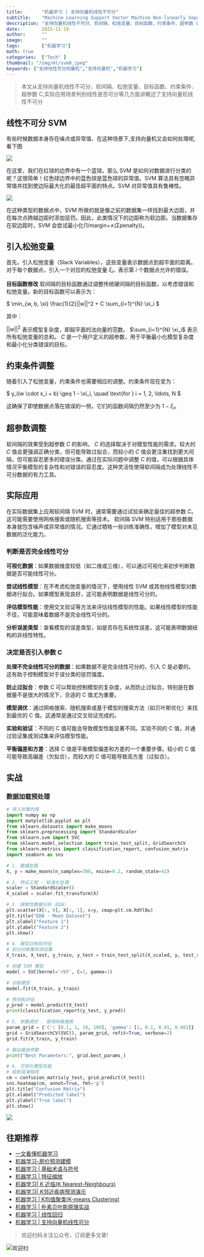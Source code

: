 ```yaml
---
title:       "机器学习 | 支持向量机线性不可分"
subtitle:    "Machine Learning Support Vector Machine Non-linearly Separable"
description: "支持向量机线性不可分、软间隔、松弛变量、目标函数、约束条件、超参数 C,实际应用场景判别线性是否可分等几方面讲概述了支持向量机线性不可分"
date:        2023-11-19
author:      ""
image:       ""
tags:        ["机器学习"]
math: true
categories:  ["Tech" ]
thumbnail: "/img/ml/svm8.jpeg"
keywords: ["支持线性可分向量机","支持向量机","机器学习"]
---
```



> 本文从支持向量机线性不可分、软间隔、松弛变量、目标函数、约束条件、超参数 C,实际应用场景判别线性是否可分等几方面讲概述了支持向量机线性不可分

## 线性不可分 SVM

有些时候数据本身存在噪点或异常值、在这种场景下,支持向量机又会如何处理呢,看下图

![](/img/ml/svm8.jpeg)


在这里，我们在红球的边界中有一个蓝球。那么 SVM 是如何对数据进行分类的呢？这很简单！红色球边界中的蓝色球是蓝色球的异常值。SVM 算法具有忽略异常值并找到使边际最大化的最佳超平面的特点。SVM 对异常值具有鲁棒性。

![](/img/ml/svm7.jpeg)

在这种类型的数据点中，SVM 所做的就是像之前的数据集一样找到最大边距，并在每次点跨越边距时添加惩罚。因此，此类情况下的边距称为软边距。当数据集存在软边距时，SVM 会尝试最小化(1/margin+∧(Σpenalty))。

## 引入松弛变量

首先，引入松弛变量（Slack Variables），这些变量表示数据点到超平面的距离。对于每个数据点，引入一个对应的松弛变量 $\xi_i$，表示第 $i$ 个数据点允许的错误。

**目标函数修改**
软间隔的目标函数通过调整传统硬间隔的目标函数，以考虑错误和松弛变量。新的目标函数可以表示为：

$
\min_{w, b, \xi} \frac{1}{2}||w||^2 + C \sum_{i=1}^{N} \xi_i
$

其中：

$||w||^2$ 表示模型复杂度，即超平面的法向量的范数。
$\sum_{i=1}^{N} \xi_i$ 表示所有松弛变量的总和。
$C$ 是一个用户定义的超参数，用于平衡最小化模型复杂度和最小化分类错误的目标。

## 约束条件调整

随着引入了松弛变量，约束条件也需要相应的调整。约束条件现在变为：

$
y_i(w \cdot x_i + b) \geq 1 - \xi_i, \quad \text{for } i = 1, 2, \ldots, N
$

这确保了即使数据点落在错误的一侧，它们的函数间隔仍然至少为 $1 - \xi_i$。

## 超参数调整

软间隔的效果受到超参数 $C$ 的影响， $C$ 的选择取决于对模型性能的需求。较大的 $C$ 值会更强调正确分类，但可能导致过拟合，而较小的 $C$ 值会更注重找到更大间隔，但可能容忍更多的错误分类。通过在实际问题中调整 $C$ 的值，可以根据具体情况平衡模型的复杂性和对错误的容忍度。这种灵活性使得软间隔成为处理线性不可分数据的有力工具。

## 实际应用

在实际数据集上应用软间隔 SVM 时，通常需要通过试验来确定最佳的超参数 $C$。这可能需要使用网格搜索或随机搜索等技术。
软间隔 SVM 特别适用于那些数据本身就包含噪声或异常值的情况。它通过牺牲一些训练准确性，增加了模型对未见数据的泛化能力。

### 判断是否完全线性可分

**可视化数据**：如果数据维度较低（如二维或三维），可以通过可视化来初步判断数据是否可能线性可分。

**尝试线性模型**：在不考虑松弛变量的情况下，使用线性 SVM 或其他线性模型对数据进行拟合。如果模型表现良好，这可能表明数据是线性可分的。

**评估模型性能**：使用交叉验证等方法来评估线性模型的性能。如果线性模型的性能不佳，可能意味着数据不是完全线性可分的。

**分析误差类型**：查看模型的误差类型，如是否存在系统性误差，这可能表明数据结构的非线性特性。

### 决定是否引入参数 C

**处理不完全线性可分的数据**：如果数据不是完全线性可分的，引入 C 是必要的。这有助于控制模型对于误分类的惩罚强度。

**防止过拟合**：参数 C 可以帮助控制模型的复杂度，从而防止过拟合。特别是在数据量不是很大的情况下，合适的 C 值尤为重要。

**模型调优**：通过网格搜索、随机搜索或基于模型的搜索方法（如贝叶斯优化）来找到最优的 C 值。这通常是通过交叉验证完成的。

**实验和验证**：不同的 C 值可能会导致模型性能显著不同。实验不同的 C 值，并通过验证集或测试集来评估模型性能。

**平衡偏差和方差**：选择 C 值是平衡模型偏差和方差的一个重要步骤。较小的 C 值可能导致高偏差（欠拟合），而较大的 C 值可能导致高方差（过拟合）。


## 实战


### 数据加载预处理

```python
# 导入所需的库
import numpy as np
import matplotlib.pyplot as plt
from sklearn.datasets import make_moons
from sklearn.preprocessing import StandardScaler
from sklearn.svm import SVC
from sklearn.model_selection import train_test_split, GridSearchCV
from sklearn.metrics import classification_report, confusion_matrix
import seaborn as sns

# 1. 数据加载
X, y = make_moons(n_samples=300, noise=0.2, random_state=42)

# 2. 特征工程 - 标准化处理
scaler = StandardScaler()
X_scaled = scaler.fit_transform(X)

# 3. 探索性数据分析（EDA）
plt.scatter(X[:, 0], X[:, 1], c=y, cmap=plt.cm.RdYlBu)
plt.title("EDA - Moon Dataset")
plt.xlabel("Feature 1")
plt.ylabel("Feature 2")
plt.show()

# 4. 模型训练和评估
# 划分训练集和测试集
X_train, X_test, y_train, y_test = train_test_split(X_scaled, y, test_size=0.3, random_state=42)

# 创建 SVM 模型
model = SVC(kernel='rbf', C=1, gamma=1)

# 训练模型
model.fit(X_train, y_train)

# 预测和评估
y_pred = model.predict(X_test)
print(classification_report(y_test, y_pred))

# 5. 参数调优 - 使用网格搜索
param_grid = {'C': [0.1, 1, 10, 100], 'gamma': [1, 0.1, 0.01, 0.001]}
grid = GridSearchCV(SVC(), param_grid, refit=True, verbose=2)
grid.fit(X_train, y_train)

# 输出最佳参数
print("Best Parameters:", grid.best_params_)

# 6. 可视化模型性能
# 绘制混淆矩阵
cm = confusion_matrix(y_test, grid.predict(X_test))
sns.heatmap(cm, annot=True, fmt='g')
plt.title("Confusion Matrix")
plt.xlabel("Predicted label")
plt.ylabel("True label")
plt.show()

```


![](/img/ml/svm-cf.png)


## 往期推荐

- [一文看懂机器学习](https://mp.weixin.qq.com/s?__biz=MzU0ODMzMzk0Ng==&mid=2247484391&idx=1&sn=716e299395f39c6ee2af72227f34b255&chksm=fb41f3f2cc367ae4f2f89dd7ed47de8378c35abc5904241b7d247e87cd707668b1bb09129a7b#rd)
- [机器学习-房价预测建模](https://mp.weixin.qq.com/s?__biz=MzU0ODMzMzk0Ng==&mid=2247484401&idx=1&sn=0b67c4ad3e7608009ae920571f2fd308&chksm=fb41f3e4cc367af2f41d9b17f6f2a8310d5cb299bfa355618907f4e0202522d9e2b3e19d5c91#rd)
- [机器学习 | 基础术语与符号](https://mp.weixin.qq.com/s?__biz=MzU0ODMzMzk0Ng==&mid=2247484401&idx=1&sn=0b67c4ad3e7608009ae920571f2fd308&chksm=fb41f3e4cc367af2f41d9b17f6f2a8310d5cb299bfa355618907f4e0202522d9e2b3e19d5c91#rd)
- [机器学习 | 特征缩放](https://mp.weixin.qq.com/s?__biz=MzU0ODMzMzk0Ng==&mid=2247484510&idx=1&sn=bb7cf6117c620aae01064f1051730c29&chksm=fb41f44bcc367d5d223dd7a8d445e92d97e2e993a49d122e019f80a1555b0b651567f5056060#rd)
- [机器学习| K 近临(K Nearest-Neighbours)](https://mp.weixin.qq.com/s?__biz=MzU0ODMzMzk0Ng==&mid=2247484572&idx=1&sn=e8fed49378732bd5c40f6130dd42ec7c&chksm=fb41f489cc367d9fa1483192ace36bad08a49c546a1b8e19c2350e14e6d2693cf39fd27dabf5#rd)
- [机器学习| K邻近疾病预测演示](https://mp.weixin.qq.com/s?__biz=MzU0ODMzMzk0Ng==&mid=2247484576&idx=1&sn=272c2f834eb92197d382ca7164a097a1&chksm=fb41f4b5cc367da36d40622bbc097cb19e9cccad76062c33c49d494205ce2473720318e6a914#rd)
- [机器学习 | K均值聚类(K-means Clustering)](https://mp.weixin.qq.com/s?__biz=MzU0ODMzMzk0Ng==&mid=2247484610&idx=1&sn=e5ddd983cd1f32b52524a8ae846c36f1&chksm=fb41f4d7cc367dc10d15fecadaa82ef74b5ab5c71704fb869fd1c62ad0da6e17cb037a31ca66#rd)
- [机器学习 | 朴素贝叶斯原理实战](https://mp.weixin.qq.com/s?__biz=MzU0ODMzMzk0Ng==&mid=2247484764&idx=1&sn=08ec391ef9a85c25d8205a3574b4a636&chksm=fb41f549cc367c5f1fb90a3f9735831576334566afd7d409f063cd329e8af81a79a797f9104f#rd)
- [机器学习 | 线性回归](https://mp.weixin.qq.com/s?__biz=MzU0ODMzMzk0Ng==&mid=2247484791&idx=1&sn=5fb140a07fe30805d785303d55307b14&chksm=fb41f562cc367c74b5ae84e05093062b79a8827a505de7b858f2c76414a29ea9d94e08aaaaa5#rd)
- [机器学习 | 支持向量机线性可分](https://mp.weixin.qq.com/s?__biz=MzU0ODMzMzk0Ng==&mid=2247484831&idx=1&sn=e052655aa3d5e383192c7ad1d03d170c&chksm=fb41f58acc367c9c16b8879137ff4dcd9a3bbf3610d6ebdba62d699fd6ac1f18a2b0eb9b93e0#rd)

> 欢迎扫码关注公众号，订阅更多文章!

![欢迎扫](/img/public-plantform-qr.png)
